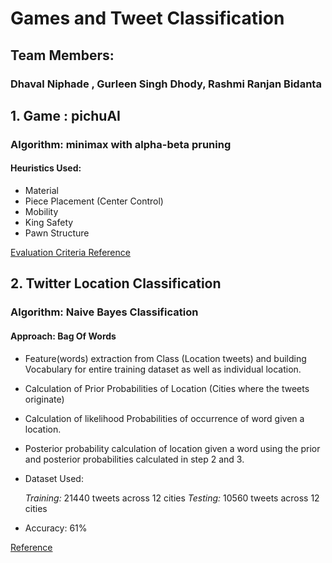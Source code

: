 # Games and Tweet Classification

## Team Members:
### Dhaval Niphade , Gurleen Singh Dhody, Rashmi Ranjan Bidanta


## 1. Game : pichuAI

### Algorithm:  minimax with alpha-beta pruning

#### Heuristics Used:
* Material
* Piece Placement (Center Control)
* Mobility
* King Safety
* Pawn Structure

[Evaluation Criteria Reference](https://chessprogramming.wikispaces.com/Evaluation)

## 2. Twitter Location Classification

### Algorithm: Naive Bayes Classification

#### Approach: Bag Of Words
* Feature(words) extraction from Class (Location tweets) and building Vocabulary for entire training dataset as well as individual location.
* Calculation of Prior Probabilities of Location (Cities where the tweets originate)
* Calculation of likelihood Probabilities of occurrence of word given a location.
* Posterior probability calculation of location given a word using the prior and posterior probabilities calculated in step 2 and 3.
* Dataset Used:

  *Training:* 21440 tweets across 12 cities
  *Testing:* 10560 tweets across 12 cities
* Accuracy: 61%

[Reference](https://web.stanford.edu/~jurafsky/slp3/6.pdf)
